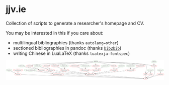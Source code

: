 # jjv.ie

Collection of scripts to generate a researcher's homepage and CV.

You may be interested in this if you care about:

- multilingual bibliographies (thanks `autolang=other`)
- sectioned bibliographies in pandoc (thanks [`bib2bib`](https://www.lri.fr/~filliatr/bibtex2html/doc/manual.html#sec13))
- writing Chinese in LuaLaTeX (thanks `luatexja-fontspec`)

![Dependency graph](visual.png)
